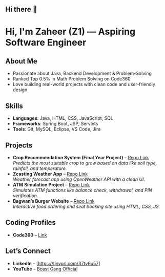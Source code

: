## Hi there 👋

# Hi, I'm Zaheer (Z1) — Aspiring Software Engineer

## About Me
- Passionate about Java, Backend Development & Problem-Solving  
- Ranked Top 0.5% in Math Problem Solving on Code360  
- Love building real-world projects with clean code and user-friendly design  

## Skills
- **Languages**: Java, HTML, CSS, JavaScript, SQL  
- **Frameworks**: Spring Boot, JSP, Servlets  
- **Tools**: Git, MySQL, Eclipse, VS Code, Jira  

## Projects
- **Crop Recommendation System (Final Year Project)** – [Repo Link](#)  
  *Predicts the most suitable crop to grow based on data like soil type, rainfall, and temperature.*  
- **Zcasting Weather App** – [Repo Link](#)  
  *Weather forecast app using OpenWeather API with a clean UI.*  
- **ATM Simulation Project** – [Repo Link](#)  
  *Simulates ATM functions like balance check, withdrawal, and PIN verification.*  
- **Bagwan’s Burger Website** – [Repo Link](#)  
  *Interactive food ordering and seat booking site using HTML, CSS, JS.*

## Coding Profiles
- **Code360** – [Link](#)  

## Let’s Connect
- **LinkedIn** – [https://tinyurl.com/37tv6u57]
- **YouTube** – [Beast Gang Official](#)

